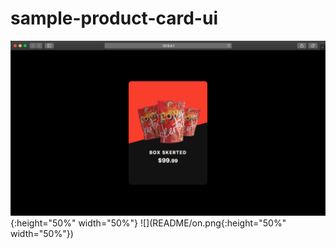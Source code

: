 # sample-product-card-ui
![](README/off.png){:height="50%" width="50%"}
![](README/on.png{:height="50%" width="50%"})

